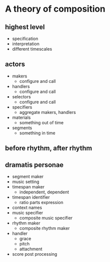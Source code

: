 A theory of composition
=======================

## highest level

- specification
- interpretation
- different timescales

## actors

- makers
    - configure and call
- handlers
    - configure and call
- selectors
    - configure and call
- specifiers
    - aggregate makers, handlers
- materials
    - something out of time
- segments
    - something in time

## before rhythm, after rhythm

## dramatis personae

- segment maker
- music setting
- timespan maker
    - independent, dependent
- timespan identifier
    - ratio parts expression
- context names
- music specifier
    - composite music specifier
- rhythm maker
    - composite rhythm maker
- handler
    - grace
    - pitch
    - attachment
- score post processing